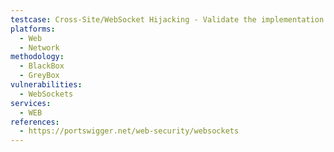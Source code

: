 ```yaml
---
testcase: Cross-Site/WebSocket Hijacking - Validate the implementation of anti-CSRF tokens or origin checks to prevent such CSRF attacks on the handshake. Web (HTTP/HTTPS) service
platforms: 
  - Web
  - Network
methodology: 
  - BlackBox
  - GreyBox
vulnerabilities:
  - WebSockets
services:
  - WEB
references:
  - https://portswigger.net/web-security/websockets
---
```

